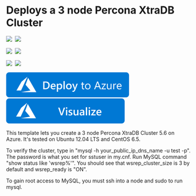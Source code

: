 # Deploys a 3 node Percona XtraDB Cluster

<IMG SRC="https://azurequickstartsservice.blob.core.windows.net/badges/mysql-ha-pxc/PublicLastTestDate.svg" />&nbsp;
<IMG SRC="https://azurequickstartsservice.blob.core.windows.net/badges/mysql-ha-pxc/PublicDeployment.svg" />&nbsp;

<IMG SRC="https://azurequickstartsservice.blob.core.windows.net/badges/mysql-ha-pxc/FairfaxLastTestDate.svg" />&nbsp;
<IMG SRC="https://azurequickstartsservice.blob.core.windows.net/badges/mysql-ha-pxc/FairfaxDeployment.svg" />&nbsp;

<IMG SRC="https://azurequickstartsservice.blob.core.windows.net/badges/mysql-ha-pxc/BestPracticeResult.svg" />&nbsp;
<IMG SRC="https://azurequickstartsservice.blob.core.windows.net/badges/mysql-ha-pxc/CredScanResult.svg" />&nbsp;

<a href="https://portal.azure.com/#create/Microsoft.Template/uri/https%3A%2F%2Fraw.githubusercontent.com%2Fazure%2Fazure-quickstart-templates%2Fmaster%2Fmysql-ha-pxc%2Fazuredeploy.json" target="_blank">
    <img src="https://raw.githubusercontent.com/Azure/azure-quickstart-templates/master/1-CONTRIBUTION-GUIDE/images/deploytoazure.svg?sanitize=true"/>
</a>
<a href="http://armviz.io/#/?load=https%3A%2F%2Fraw.githubusercontent.com%2FAzure%2Fazure-quickstart-templates%2Fmaster%2Fmysql-ha-pxc%2Fazuredeploy.json" target="_blank">
  <img src="https://raw.githubusercontent.com/Azure/azure-quickstart-templates/master/1-CONTRIBUTION-GUIDE/images/visualizebutton.svg?sanitize=true"/>
</a>

This template lets you create a 3 node Percona XtraDB Cluster 5.6 on Azure.  It's tested on Ubuntu 12.04 LTS and CentOS 6.5.  

To verify the cluster, type in "mysql -h your_public_ip_dns_name -u test -p".  The password is what you set for sstuser in my.cnf. Run MySQL command "show status like 'wsrep%'".  You should see that wsrep_cluster_size is 3 by default and wsrep_ready is "ON".

To gain root access to MySQL, you must ssh into a node and sudo to run mysql.

